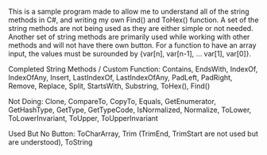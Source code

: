 This is a sample program made to allow me to understand all of the string methods in C#, and writing my own Find() and ToHex() function. A set of the string methods are not being used as they are either simple or not needed. Another set of string methods are primarily used while working with other methods and will not have there own button. For a function to have an array input, the values must be surounded by {var[n], var[n-1], ... var[1], var[0]}.

Completed String Methods / Custom Function:
Contains, EndsWith, IndexOf, IndexOfAny, Insert, LastIndexOf, LastIndexOfAny, PadLeft, PadRight, Remove, Replace, Split, StartsWith, Substring, ToHex(), Find()

Not Doing:
Clone, CompareTo, CopyTo, Equals, GetEnumerator, GetHashType, GetType, GetTypeCode, IsNormalized, Normalize, ToLower, ToLowerInvariant, ToUpper, ToUpperInvariant

Used But No Button:
ToCharArray, Trim (TrimEnd, TrimStart are not used but are understood), ToString

